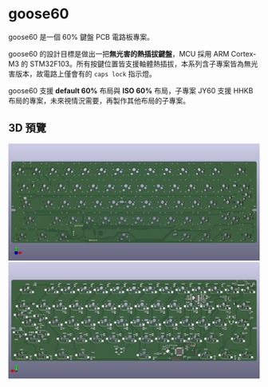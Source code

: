 
# goose60

goose60 是一個 60% 鍵盤 PCB 電路板專案。

goose60 的設計目標是做出一把**無光害的熱插拔鍵盤**，MCU 採用 ARM Cortex-M3 的 STM32F103。所有按鍵位置皆支援軸體熱插拔，本系列含子專案皆為無光害版本，故電路上僅會有的 `caps lock` 指示燈。

goose60 支援 **default 60%** 布局與 **ISO 60%** 布局，子專案 JY60 支援 HHKB 布局的專案，未來視情況需要，再製作其他布局的子專案。

## 3D 預覽

![goose60正面](./docs/goose60_3D_01.png)
![goose60反面](./docs/goose60_3D_02.png)





